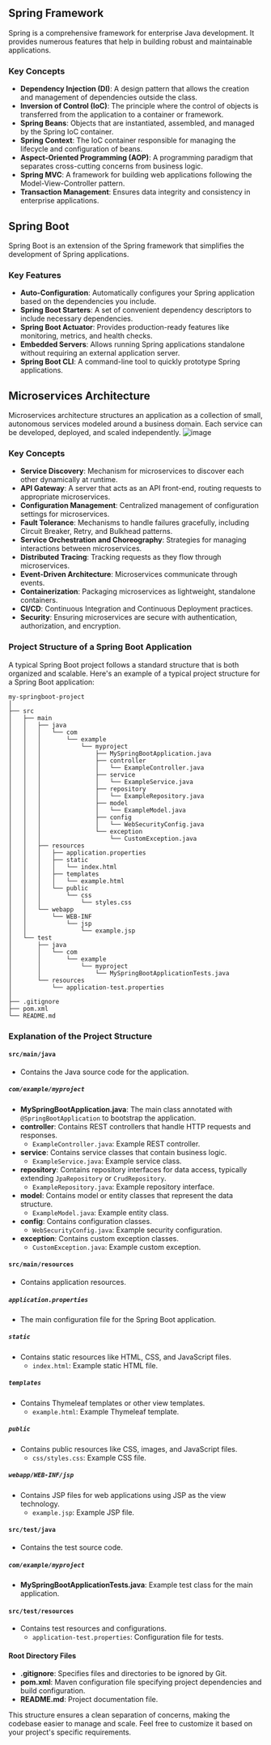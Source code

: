 ## Spring Framework
Spring is a comprehensive framework for enterprise Java development. It provides numerous features that help in building robust and maintainable applications.

### Key Concepts
- **Dependency Injection (DI)**: A design pattern that allows the creation and management of dependencies outside the class.
- **Inversion of Control (IoC)**: The principle where the control of objects is transferred from the application to a container or framework.
- **Spring Beans**: Objects that are instantiated, assembled, and managed by the Spring IoC container.
- **Spring Context**: The IoC container responsible for managing the lifecycle and configuration of beans.
- **Aspect-Oriented Programming (AOP)**: A programming paradigm that separates cross-cutting concerns from business logic.
- **Spring MVC**: A framework for building web applications following the Model-View-Controller pattern.
- **Transaction Management**: Ensures data integrity and consistency in enterprise applications.

## Spring Boot
Spring Boot is an extension of the Spring framework that simplifies the development of Spring applications.

### Key Features
- **Auto-Configuration**: Automatically configures your Spring application based on the dependencies you include.
- **Spring Boot Starters**: A set of convenient dependency descriptors to include necessary dependencies.
- **Spring Boot Actuator**: Provides production-ready features like monitoring, metrics, and health checks.
- **Embedded Servers**: Allows running Spring applications standalone without requiring an external application server.
- **Spring Boot CLI**: A command-line tool to quickly prototype Spring applications.

## Microservices Architecture
Microservices architecture structures an application as a collection of small, autonomous services modeled around a business domain. Each service can be developed, deployed, and scaled independently.
![image](https://github.com/user-attachments/assets/9232ebd4-0faf-4a3c-b116-8fad68f4aa97)


### Key Concepts
- **Service Discovery**: Mechanism for microservices to discover each other dynamically at runtime.
- **API Gateway**: A server that acts as an API front-end, routing requests to appropriate microservices.
- **Configuration Management**: Centralized management of configuration settings for microservices.
- **Fault Tolerance**: Mechanisms to handle failures gracefully, including Circuit Breaker, Retry, and Bulkhead patterns.
- **Service Orchestration and Choreography**: Strategies for managing interactions between microservices.
- **Distributed Tracing**: Tracking requests as they flow through microservices.
- **Event-Driven Architecture**: Microservices communicate through events.
- **Containerization**: Packaging microservices as lightweight, standalone containers.
- **CI/CD**: Continuous Integration and Continuous Deployment practices.
- **Security**: Ensuring microservices are secure with authentication, authorization, and encryption.

### Project Structure of a Spring Boot Application

A typical Spring Boot project follows a standard structure that is both organized and scalable. Here's an example of a typical project structure for a Spring Boot application:

```
my-springboot-project
│
├── src
│   ├── main
│   │   ├── java
│   │   │   └── com
│   │   │       └── example
│   │   │           └── myproject
│   │   │               ├── MySpringBootApplication.java
│   │   │               ├── controller
│   │   │               │   └── ExampleController.java
│   │   │               ├── service
│   │   │               │   └── ExampleService.java
│   │   │               ├── repository
│   │   │               │   └── ExampleRepository.java
│   │   │               ├── model
│   │   │               │   └── ExampleModel.java
│   │   │               ├── config
│   │   │               │   └── WebSecurityConfig.java
│   │   │               └── exception
│   │   │                   └── CustomException.java
│   │   ├── resources
│   │   │   ├── application.properties
│   │   │   ├── static
│   │   │   │   └── index.html
│   │   │   ├── templates
│   │   │   │   └── example.html
│   │   │   └── public
│   │   │       └── css
│   │   │           └── styles.css
│   │   └── webapp
│   │       └── WEB-INF
│   │           └── jsp
│   │               └── example.jsp
│   └── test
│       ├── java
│       │   └── com
│       │       └── example
│       │           └── myproject
│       │               └── MySpringBootApplicationTests.java
│       └── resources
│           └── application-test.properties
│
├── .gitignore
├── pom.xml
└── README.md
```

### Explanation of the Project Structure

#### `src/main/java`
- Contains the Java source code for the application.

##### `com/example/myproject`
- **MySpringBootApplication.java**: The main class annotated with `@SpringBootApplication` to bootstrap the application.
- **controller**: Contains REST controllers that handle HTTP requests and responses.
  - `ExampleController.java`: Example REST controller.
- **service**: Contains service classes that contain business logic.
  - `ExampleService.java`: Example service class.
- **repository**: Contains repository interfaces for data access, typically extending `JpaRepository` or `CrudRepository`.
  - `ExampleRepository.java`: Example repository interface.
- **model**: Contains model or entity classes that represent the data structure.
  - `ExampleModel.java`: Example entity class.
- **config**: Contains configuration classes.
  - `WebSecurityConfig.java`: Example security configuration.
- **exception**: Contains custom exception classes.
  - `CustomException.java`: Example custom exception.

#### `src/main/resources`
- Contains application resources.

##### `application.properties`
- The main configuration file for the Spring Boot application.

##### `static`
- Contains static resources like HTML, CSS, and JavaScript files.
  - `index.html`: Example static HTML file.

##### `templates`
- Contains Thymeleaf templates or other view templates.
  - `example.html`: Example Thymeleaf template.

##### `public`
- Contains public resources like CSS, images, and JavaScript files.
  - `css/styles.css`: Example CSS file.

##### `webapp/WEB-INF/jsp`
- Contains JSP files for web applications using JSP as the view technology.
  - `example.jsp`: Example JSP file.

#### `src/test/java`
- Contains the test source code.

##### `com/example/myproject`
- **MySpringBootApplicationTests.java**: Example test class for the main application.

#### `src/test/resources`
- Contains test resources and configurations.
  - `application-test.properties`: Configuration file for tests.

#### Root Directory Files
- **.gitignore**: Specifies files and directories to be ignored by Git.
- **pom.xml**: Maven configuration file specifying project dependencies and build configuration.
- **README.md**: Project documentation file.

This structure ensures a clean separation of concerns, making the codebase easier to manage and scale. Feel free to customize it based on your project's specific requirements.






 
